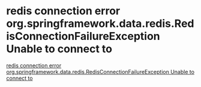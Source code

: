 # redis connection error org.springframework.data.redis.RedisConnectionFailureException Unable to connect to
[redis connection error org.springframework.data.redis.RedisConnectionFailureException Unable to connect to](https://aiwithcloud.com/2022/09/16/redis_connection_error_org-springframework-data-redis-redisconnectionfailureexception_unable_to_connect_to/)